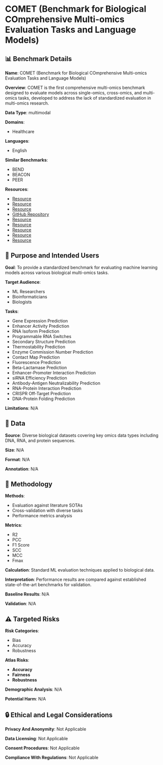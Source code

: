 # COMET (Benchmark for Biological COmprehensive Multi-omics Evaluation Tasks and Language Models)

## 📊 Benchmark Details

**Name**: COMET (Benchmark for Biological COmprehensive Multi-omics Evaluation Tasks and Language Models)

**Overview**: COMET is the first comprehensive multi-omics benchmark designed to evaluate models across single-omics, cross-omics, and multi-omics tasks, developed to address the lack of standardized evaluation in multi-omics research.

**Data Type**: multimodal

**Domains**:
- Healthcare

**Languages**:
- English

**Similar Benchmarks**:
- BEND
- BEACON
- PEER

**Resources**:
- [Resource](https://zenodo.org/records/5502060)
- [Resource](https://xpresso.gs.washington.edu)
- [Resource](https://www.gtexportal.org/home/)
- [GitHub Repository](https://github.com/johli/aparent)
- [Resource](https://www.ncbi.nlm.nih.gov/geo/query/acc.cgi?acc=GSE149225)
- [Resource](https://bprna.cgrb.oregonstate.edu/about.php)
- [Resource](https://crw-site.chemistry.gatech.edu)
- [Resource](http://trna.bioinf.uni-leipzig.de/DataOutput/)
- [Resource](https://www.rcsb.org)

## 🎯 Purpose and Intended Users

**Goal**: To provide a standardized benchmark for evaluating machine learning models across various biological multi-omics tasks.

**Target Audience**:
- ML Researchers
- Bioinformaticians
- Biologists

**Tasks**:
- Gene Expression Prediction
- Enhancer Activity Prediction
- RNA Isoform Prediction
- Programmable RNA Switches
- Secondary Structure Prediction
- Thermostability Prediction
- Enzyme Commission Number Prediction
- Contact Map Prediction
- Fluorescence Prediction
- Beta-Lactamase Prediction
- Enhancer-Promoter Interaction Prediction
- siRNA Efficiency Prediction
- Antibody-Antigen Neutralizability Prediction
- RNA-Protein Interaction Prediction
- CRISPR Off-Target Prediction
- DNA-Protein Folding Prediction

**Limitations**: N/A

## 💾 Data

**Source**: Diverse biological datasets covering key omics data types including DNA, RNA, and protein sequences.

**Size**: N/A

**Format**: N/A

**Annotation**: N/A

## 🔬 Methodology

**Methods**:
- Evaluation against literature SOTAs
- Cross-validation with diverse tasks
- Performance metrics analysis

**Metrics**:
- R2
- PCC
- F1 Score
- SCC
- MCC
- Fmax

**Calculation**: Standard ML evaluation techniques applied to biological data.

**Interpretation**: Performance results are compared against established state-of-the-art benchmarks for validation.

**Baseline Results**: N/A

**Validation**: N/A

## ⚠️ Targeted Risks

**Risk Categories**:
- Bias
- Accuracy
- Robustness

**Atlas Risks**:
- **Accuracy**
- **Fairness**
- **Robustness**

**Demographic Analysis**: N/A

**Potential Harm**: N/A

## 🔒 Ethical and Legal Considerations

**Privacy And Anonymity**: Not Applicable

**Data Licensing**: Not Applicable

**Consent Procedures**: Not Applicable

**Compliance With Regulations**: Not Applicable
